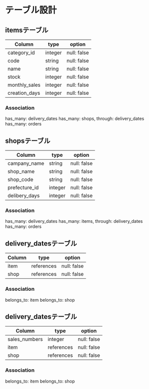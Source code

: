 # テーブル設計

## itemsテーブル

| Column        | type    | option      |
| ------------- | ------- | ----------- |
| category_id   | integer | null: false |
| code          | string  | null: false |
| name          | string  | null: false |
| stock         | integer | null: false |
| monthly_sales | integer | null: false |
| creation_days | integer | null: false |

### Association

has_many: delivery_dates
has_many: shops, through: delivery_dates
has_many: orders

## shopsテーブル

| Column        | type    | option      |
| ------------- | ------- | ----------- |
| campany_name  | string  | null: false |
| shop_name     | string  | null: false |
| shop_code     | string  | null: false |
| prefecture_id | integer | null: false |
| delibery_days | integer | null: false |

### Association

has_many: delivery_dates
has_many: items, through: delivery_dates
has_many: orders

## delivery_datesテーブル

| Column        | type        | option      |
| ------------- | ----------- | ----------- |
| item          | references  | null: false |
| shop          | references  | null: false |

### Association

belongs_to: item
belongs_to: shop

## delivery_datesテーブル

| Column        | type        | option      |
| ------------- | ----------- | ----------- |
| sales_numbers | integer     | null: false |
| item          | references  | null: false |
| shop          | references  | null: false |

### Association

belongs_to: item
belongs_to: shop